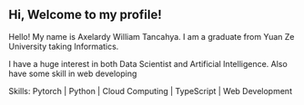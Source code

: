## Hi, Welcome to my profile!

Hello! My name is Axelardy William Tancahya. I am a graduate from Yuan Ze University taking Informatics. 

I have a huge interest in both Data Scientist and Artificial Intelligence.
Also have some skill in web developing

Skills: 
Pytorch | Python | Cloud Computing | TypeScript | Web Development

<!--
**axelardy/axelardy** is a ✨ _special_ ✨ repository because its `README.md` (this file) appears on your GitHub profile.

Here are some ideas to get you started:

- 🔭 I’m currently working on ...
- 🌱 I’m currently learning ...
- 👯 I’m looking to collaborate on ...
- 🤔 I’m looking for help with ...
- 💬 Ask me about ...
- 📫 How to reach me: ...
- 😄 Pronouns: ...
- ⚡ Fun fact: ...
-->
